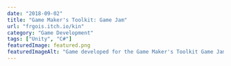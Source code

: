 ```yaml
---
date: "2018-09-02"
title: "Game Maker's Toolkit: Game Jam"
url: "frgois.itch.io/kin"
category: "Game Development"
tags: ["Unity", "C#"]
featuredImage: featured.png
featuredImageAlt: "Game developed for the Game Maker's Toolkit Game Jam"
---
```

